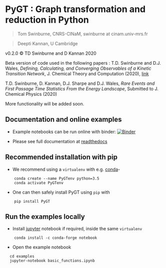 # PyGT : Graph transformation and reduction in Python

> Tom Swinburne, CNRS-CINaM, swinburne at cinam.univ-mrs.fr

> Deepti Kannan, U Cambridge

v0.2.0 :copyright: TD Swinburne and D Kannan 2020

Beta version of code used in the following papers :
T.D. Swinburne and D.J. Wales, *Defining, Calculating, and Converging Observables of a Kinetic Transition Network*, J. Chemical Theory and Computation (2020), [link](https://doi.org/10.1021/acs.jctc.9b01211)

T.D. Swinburne, D. Kannan, D.J. Sharpe and D.J. Wales, *Rare Events and First Passage Time Statistics From the Energy Landscape*,
Submitted to J. Chemical Physics (2020)

More functionality will be added soon.

## Documentation and online examples

 - Example notebooks can be run online with binder: [![Binder](https://mybinder.org/badge_logo.svg)](https://mybinder.org/v2/gh/tomswinburne/PyGT/master?filepath=examples%2Fbasic_functions.ipynb)

 - Please see full documentation at [readthedocs](https://pygt.readthedocs.io)



## Recommended installation with pip
- We recommend using a `virtualenv` with e.g. [conda](https://docs.conda.io/en/latest/miniconda.html)-
```
	conda create --name PyGTenv python=3.5
	conda activate PyGTenv
```
- One can then safely install PyGT using `pip` with
```
	pip install PyGT
```

## Run the examples locally
- Install [jupyter](https://jupyter.org/install) notebook if required, inside the same `virtualenv`
```
	conda install -c conda-forge notebook
```
- Open the example notebook
```
  cd examples
  jupyter-notebook basic_functions.ipynb
```
